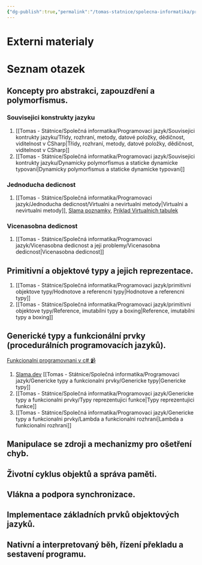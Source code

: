 ```yaml
---
{"dg-publish":true,"permalink":"/tomas-statnice/spolecna-informatika/programovaci-jazyk/programovaci-jazyky-otazky-a-poznamky/","tags":["tomas","spolecna_informatika","programovaci_jazyky"],"noteIcon":""}
---
```


# Externi materialy

# Seznam otazek
##  Koncepty pro abstrakci, zapouzdření a polymorfismus.

### Souvisejici konstrukty jazyku
1. [[Tomas - Státnice/Společná informatika/Programovaci jazyk/Souvisejici kontrukty jazyku/Třídy, rozhraní, metody, datové položky, dědičnost, viditelnost v CSharp\|Třídy, rozhraní, metody, datové položky, dědičnost, viditelnost v CSharp]]
2. [[Tomas - Státnice/Společná informatika/Programovaci jazyk/Souvisejici kontrukty jazyku/Dynamicky polymorfismus a staticke dynamicke typovani\|Dynamicky polymorfismus a staticke dynamicke typovani]]
### Jednoducha dedicnost
1. [[Tomas - Státnice/Společná informatika/Programovaci jazyk/Jednoducha dedicnost/Virtualni a nevirtualni metody\|Virtualni a nevirtualni metody]], [Slama poznamky](https://slama.dev/notes/the-cs-programming-language/#inheritance), [Priklad Virtualnich tabulek](https://pnguyen.io/posts/virtual-new-override-csharp/)
### Vicenasobna dedicnost
1. [[Tomas - Státnice/Společná informatika/Programovaci jazyk/Vicenasobna dedicnost a jeji problemy/Vicenasobna dedicnost\|Vicenasobna dedicnost]]
## Primitivní a objektové typy a jejich reprezentace.
1. [[Tomas - Státnice/Společná informatika/Programovaci jazyk/primitivni objektove typy/Hodnotove a referencni typy\|Hodnotove a referencni typy]]
2. [[Tomas - Státnice/Společná informatika/Programovaci jazyk/primitivni objektove typy/Reference, imutabilni typy a boxing\|Reference, imutabilni typy a boxing]]
## Generické typy a funkcionální prvky (procedurálních programovacích jazyků).
[Funkcionalni programovnani v c# 📹](https://www.youtube.com/watch?v=uHn_Nts4TVQ)
1. [Slama.dev](https://slama.dev/notes/the-cs-programming-language/#generic-classes) [[Tomas - Státnice/Společná informatika/Programovaci jazyk/Genericke typy a funkcionalni prvky/Genericke typy\|Genericke typy]]
2. [[Tomas - Státnice/Společná informatika/Programovaci jazyk/Genericke typy a funkcionalni prvky/Typy reprezentujici funkce\|Typy reprezentujici funkce]]
3. [[Tomas - Státnice/Společná informatika/Programovaci jazyk/Genericke typy a funkcionalni prvky/Lambda a funkcionalni rozhrani\|Lambda a funkcionalni rozhrani]]
## Manipulace se zdroji a mechanizmy pro ošetření chyb.
## Životní cyklus objektů a správa paměti.
## Vlákna a podpora synchronizace.
## Implementace základních prvků objektových jazyků.
## Nativní a interpretovaný běh, řízení překladu a sestavení programu.